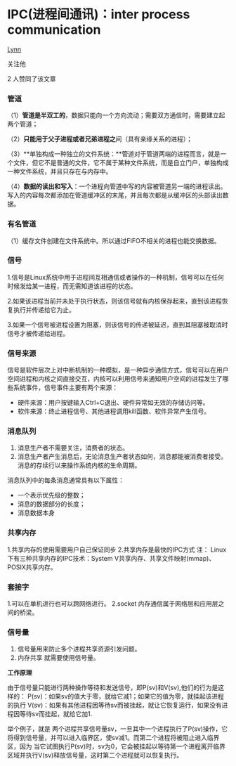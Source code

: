 # IPC(进程间通讯)：inter process communication


[Lynn](https://www.zhihu.com/people/lynn-es)

关注他

2 人赞同了该文章

### 管道

（1）**管道是半双工的**，数据只能向一个方向流动；需要双方通信时，需要建立起两个管道；

（2）**只能用于父子进程或者兄弟进程之**间（具有亲缘关系的进程）；

（3）**单独构成一种独立的文件系统：**管道对于管道两端的进程而言，就是一个文件，但它不是普通的文件，它不属于某种文件系统，而是自立门户，单独构成一种文件系统，并且只存在与内存中。

（4）**数据的读出和写入**：一个进程向管道中写的内容被管道另一端的进程读出。写入的内容每次都添加在管道缓冲区的末尾，并且每次都是从缓冲区的头部读出数据。

### 有名管道

（1）缓存文件创建在文件系统中。所以通过FIFO不相关的进程也能交换数据。

### 信号

1.信号是Linux系统中用于进程间互相通信或者操作的一种机制，信号可以在任何时候发给某一进程，而无需知道该进程的状态。

2.如果该进程当前并未处于执行状态，则该信号就有内核保存起来，直到该进程恢复执行并传递给它为止。

3.如果一个信号被进程设置为阻塞，则该信号的传递被延迟，直到其阻塞被取消时信号才被传递给进程。

### 信号来源

信号是软件层次上对中断机制的一种模拟，是一种异步通信方式，信号可以在用户空间进程和内核之间直接交互，内核可以利用信号来通知用户空间的进程发生了哪些系统事件，信号事件主要有两个来源：

- 硬件来源：用户按键输入Ctrl+C退出、硬件异常如无效的存储访问等。
- 软件来源：终止进程信号、其他进程调用kill函数、软件异常产生信号。

### 消息队列

1. 消息生产者不需要关注，消费者的状态。
2. 消息生产者产生消息后，无论消息生产者状态如何，消息都能被消费者接受。消息的存续行以来操作系统内核的生命周期。

消息队列中的每条消息通常具有以下属性：

- 一个表示优先级的整数；
- 消息的数据部分的长度；
- 消息数据本身

### 共享内存

1.共享内存的使用需要用户自己保证同步 2.共享内存是最快的IPC方式 注： Linux下有三种共享内存的IPC技术：System V共享内存、共享文件映射(mmap)、POSIX共享内存。

### 套接字

1.可以在单机进行也可以跨网络进行。 2.socket 内存通信属于网络层和应用层之间的桥梁。

### 信号量

1. 信号量用来防止多个进程共享资源引发问题。
2. 内存共享 就需要使用信号量。

**工作原理**

由于信号量只能进行两种操作等待和发送信号，即P(sv)和V(sv),他们的行为是这样的： P(sv)：如果sv的值大于零，就给它减1；如果它的值为零，就挂起该进程的执行 V(sv)：如果有其他进程因等待sv而被挂起，就让它恢复运行，如果没有进程因等待sv而挂起，就给它加1.

举个例子，就是 两个进程共享信号量sv，一旦其中一个进程执行了P(sv)操作，它将得到信号量，并可以进入临界区，使sv减1。而第二个进程将被阻止进入临界区，因为 当它试图执行P(sv)时，sv为0，它会被挂起以等待第一个进程离开临界区域并执行V(sv)释放信号量，这时第二个进程就可以恢复执行。